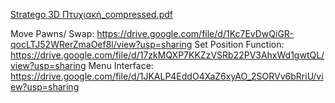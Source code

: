 [Stratego 3D Πτυχιακή_compressed.pdf](https://github.com/user-attachments/files/16131381/Stratego.3D._compressed.pdf)

Move Pawns/ Swap: https://drive.google.com/file/d/1Kc7EvDwQiGR-qocLTJ52WRerZmaOef8l/view?usp=sharing
Set Position Function: https://drive.google.com/file/d/17zkMQXP7KKZzVSRb22PV3AhxWd1gwtQL/view?usp=sharing
Menu Interface: https://drive.google.com/file/d/1JKALP4EddO4XaZ6xyAO_2SORVv6bRriU/view?usp=sharing

